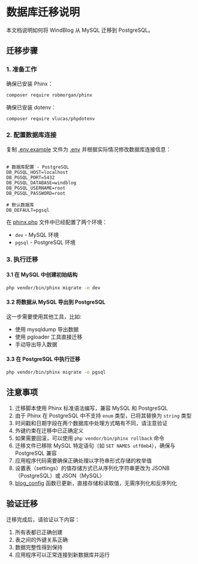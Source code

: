 # 数据库迁移说明

本文档说明如何将 WindBlog 从 MySQL 迁移到 PostgreSQL。

## 迁移步骤

### 1. 准备工作

确保已安装 Phinx：
```bash
composer require robmorgan/phinx
```

确保已安装 dotenv：
```bash
composer require vlucas/phpdotenv
```

### 2. 配置数据库连接

复制 [.env.example](file:///d%3A/codes/windblog_webman/.env.example) 文件为 [.env](file:///d%3A/codes/windblog_webman/.env) 并根据实际情况修改数据库连接信息：

```env

# 数据库配置 - PostgreSQL
DB_PGSQL_HOST=localhost
DB_PGSQL_PORT=5432
DB_PGSQL_DATABASE=windblog
DB_PGSQL_USERNAME=root
DB_PGSQL_PASSWORD=root

# 默认数据库
DB_DEFAULT=pgsql
```

在 [phinx.php](file:///d%3A/codes/windblog_webman/phinx.php) 文件中已经配置了两个环境：
- `dev` - MySQL 环境
- `pgsql` - PostgreSQL 环境

### 3. 执行迁移

#### 3.1 在 MySQL 中创建初始结构

```bash
php vendor/bin/phinx migrate -e dev
```

#### 3.2 将数据从 MySQL 导出到 PostgreSQL

这一步需要使用其他工具，比如:
- 使用 mysqldump 导出数据
- 使用 pgloader 工具直接迁移
- 手动导出导入数据

#### 3.3 在 PostgreSQL 中执行迁移

```bash
php vendor/bin/phinx migrate -e pgsql
```

## 注意事项

1. 迁移脚本使用 Phinx 标准语法编写，兼容 MySQL 和 PostgreSQL
2. 由于 Phinx 在 PostgreSQL 中不支持 `enum` 类型，已将其替换为 `string` 类型
3. 时间戳和日期字段在两个数据库中处理方式略有不同，请注意验证
4. 外键约束在迁移中已正确定义
5. 如果需要回滚，可以使用 `php vendor/bin/phinx rollback` 命令
6. 迁移文件已移除 MySQL 特定语句（如 `SET NAMES utf8mb4`），确保与 PostgreSQL 兼容
7. 应用程序代码需要确保正确处理以字符串形式存储的枚举值
8. 设置表（settings）的值存储方式已从序列化字符串更改为 JSONB（PostgreSQL）或 JSON（MySQL）
9. [blog_config](file:///d%3A/codes/windblog_webman/app/functions.php#L121-L236) 函数已更新，直接存储和读取值，无需序列化和反序列化

## 验证迁移

迁移完成后，请验证以下内容：
1. 所有表都已正确创建
2. 表之间的外键关系正确
3. 数据完整性得到保持
4. 应用程序可以正常连接到新数据库并运行